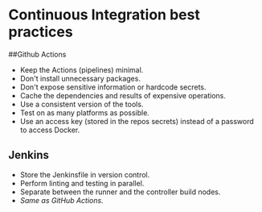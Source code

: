 # Continuous Integration best practices

##Github Actions

- Keep the Actions (pipelines) minimal.
- Don't install unnecessary packages.
- Don't expose sensitive information or hardcode secrets.
- Cache the dependencies and results of expensive operations.
- Use a consistent version of the tools.
- Test on as many platforms as possible.
- Use an access key (stored in the repos secrets) instead of a password to access Docker.


## Jenkins

- Store the Jenkinsfile in version control.
- Perform linting and testing in parallel.
- Separate between the runner and the controller build nodes.
- _Same as GitHub Actions._
